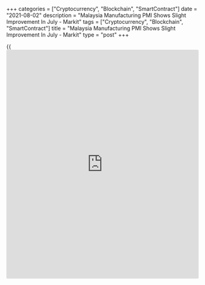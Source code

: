 +++
categories = ["Cryptocurrency", "Blockchain", "SmartContract"]
date = "2021-08-02"
description = "Malaysia Manufacturing PMI Shows Slight Improvement In July - Markit"
tags = ["Cryptocurrency", "Blockchain", "SmartContract"]
title = "Malaysia Manufacturing PMI Shows Slight Improvement In July - Markit"
type = "post"
+++

{{<iframe id="large-banner" src="https://www.bounty.group/#slide=10.0" width="100%" height="600" scrolling="no" style="border: 0px solid rgb(216, 221, 230); border-radius: 3px;">}}

The manufacturing sector in Malaysia continued to contract in July,
albeit at a slower pace, the latest survey from Markit Economics showed
on Monday with a manufacturing PMI score of 40.1.

That's up from 39.9 in June, although it remains beneath the boom-or-
bust line of 50 that separates expansion from contraction.

Survey gauges of both output and new orders signaled further marked
reductions in July. The former saw the rate of decrease quicken from
June to reach the fastest since the first wave of the pandemic in April
2020.

Companies reported that renewed pandemic restrictions dampened demand
and client confidence in both domestic and international [markets][1].

For comments and feedback [contact](https://www.playgroundfx.com/contact/): editorial@rtt[news](https://www.letsplayfx.com/blog/forex-news-website/).com

[Economic News][2]

 **What parts of the world are seeing the best (and worst) economic
performances lately? Click[here][3] to check out our [Econ Scorecard][3]
and find out! See up-to-the-moment [ranking](https://www.playgroundfx.com/blog/crypto-exchange-ranking/)s for the best and worst
performers in [GDP][3], [unemployment rate][4], [inflation][5] and much
more.**

   1. www.rtt[news](https://www.letsplayfx.com/blog/forex-news-website/).com/Content/Markets.aspx
   2. www.rtt[news](https://www.letsplayfx.com/blog/forex-news-website/).com/Content/EconomicNews.aspx
   3. www.rtt[news](https://www.letsplayfx.com/blog/forex-news-website/).com/economic-scorecard/world-rank/GDP/highest-performance.aspx
   4. www.rtt[news](https://www.letsplayfx.com/blog/forex-news-website/).com/economic-scorecard/world-rank/unemployment-rate/lowest-performance.aspx
   5. www.rtt[news](https://www.letsplayfx.com/blog/forex-news-website/).com/economic-scorecard/world-rank/CPI/highest-performance.aspx